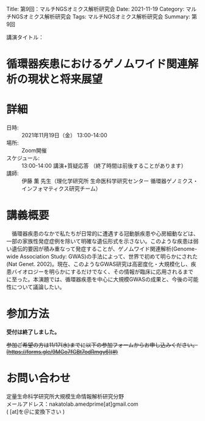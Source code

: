 Title: 第9回：マルチNGSオミクス解析研究会
Date: 2021-11-19
Category: マルチNGSオミクス解析研究会
Tags: マルチNGSオミクス解析研究会
Summary: 第9回

<div class="detail">
  <dl>
    <dt>講演タイトル：</dt>
    <h1 class="Title">循環器疾患におけるゲノムワイド関連解析の現状と将来展望</h1>
  </dl>
</div>






# 詳細

<div class="detail">
  <dl>
    <dt>日時:</dt>
      <dd class="date">2021年11月19日（金） 13:00-14:00</dd>
    <dt>場所:</dt>
      <dd>Zoom開催</dd>
    <dt>スケジュール:</dt>
    <dd>13:00-14:00 講演+質疑応答 （終了時間は前後することがあります）</dd>
    <dt>講師:</dt>
      <dd class="Speaker">伊藤 薫 先生（理化学研究所 生命医科学研究センター 循環器ゲノミクス・インフォマティクス研究チーム）</dd>
  </dl>
</div>










# 講義概要

　循環器疾患のなかで私たちが日常的に遭遇する冠動脈疾患や心房細動などは、一部の家族性発症症例を除いて明確な遺伝形式を示さない。このような疾患は弱い遺伝的要因が積み重なって発症することが、ゲノムワイド関連解析(Genome-wide Association Study: GWAS)の手法によって、世界で初めて明らかにされた(Nat Genet. 2002)。現在、このようなGWAS研究は高密度化・大規模化し、疾患バイオロジーを明らかにするだけでなく、その情報が臨床に応用されるまでに至った。本演題では、循環器疾患を中心に大規模GWASの成果と、今後の可能性について議論したい。




# 参加方法
<strong>受付は終了しました。</strong></br> 

<s>参加ご希望の方は11/17(水)までに以下の参加フォームからお申し込みください。<br>[https://forms.gle/9MGo7fGBt7odRmgy6](#)</s>

# お問い合わせ
定量生命科学研究所大規模生命情報解析研究分野<br>
メールアドレス：nakatolab.amedprime[at]gmail.com<br>
( [at]を＠に変換下さい )

